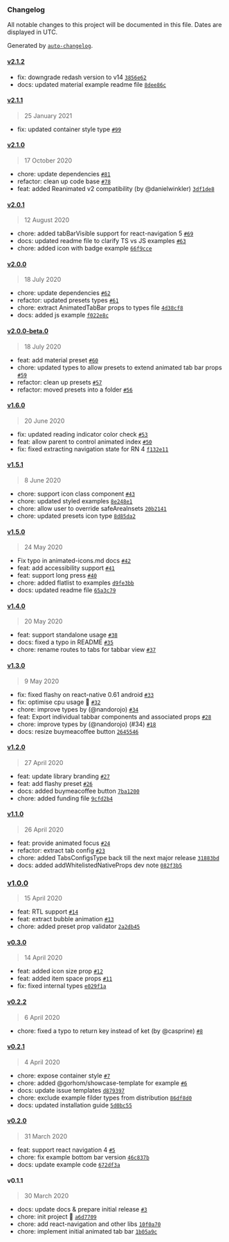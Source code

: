 ### Changelog

All notable changes to this project will be documented in this file. Dates are displayed in UTC.

Generated by [`auto-changelog`](https://github.com/CookPete/auto-changelog).

#### [v2.1.2](https://github.com/gorhom/react-native-animated-tabbar/compare/v2.1.1...v2.1.2)

- fix: downgrade redash version to v14 [`3856e62`](https://github.com/gorhom/react-native-animated-tabbar/commit/3856e62f284d50417e3f39e97a3283f77b37b3c1)
- docs: updated material example readme file [`8dee86c`](https://github.com/gorhom/react-native-animated-tabbar/commit/8dee86c3c85c53ee07a7404b8af0c8f850a20f00)

#### [v2.1.1](https://github.com/gorhom/react-native-animated-tabbar/compare/v2.1.0...v2.1.1)

> 25 January 2021

- fix: updated container style type [`#99`](https://github.com/gorhom/react-native-animated-tabbar/pull/99)

#### [v2.1.0](https://github.com/gorhom/react-native-animated-tabbar/compare/v2.0.1...v2.1.0)

> 17 October 2020

- chore: update dependencies [`#81`](https://github.com/gorhom/react-native-animated-tabbar/pull/81)
- refactor: clean up code base [`#78`](https://github.com/gorhom/react-native-animated-tabbar/pull/78)
- feat: added Reanimated v2 compatibility (by @danielwinkler) [`3df1de8`](https://github.com/gorhom/react-native-animated-tabbar/commit/3df1de8d7a13aa8d1d0d63d3a63323ab157677a1)

#### [v2.0.1](https://github.com/gorhom/react-native-animated-tabbar/compare/v2.0.0...v2.0.1)

> 12 August 2020

- chore: added tabBarVisible support for react-navigation 5 [`#69`](https://github.com/gorhom/react-native-animated-tabbar/pull/69)
- docs: updated readme file to clarify TS vs JS examples [`#63`](https://github.com/gorhom/react-native-animated-tabbar/pull/63)
- chore: added icon with badge example [`66f9cce`](https://github.com/gorhom/react-native-animated-tabbar/commit/66f9ccecfd68e88b71e7a327261d94fe30e6a716)

#### [v2.0.0](https://github.com/gorhom/react-native-animated-tabbar/compare/v2.0.0-beta.0...v2.0.0)

> 18 July 2020

- chore: update dependencies [`#62`](https://github.com/gorhom/react-native-animated-tabbar/pull/62)
- refactor: updated presets types [`#61`](https://github.com/gorhom/react-native-animated-tabbar/pull/61)
- chore: extract AnimatedTabBar props to types file [`4d38cf8`](https://github.com/gorhom/react-native-animated-tabbar/commit/4d38cf872588ba141a53dd579360a10326876c7a)
- docs: added js example [`f022e8c`](https://github.com/gorhom/react-native-animated-tabbar/commit/f022e8c704a6a8dd50dd5d3e3e776d98fb81fe5e)

#### [v2.0.0-beta.0](https://github.com/gorhom/react-native-animated-tabbar/compare/v1.6.0...v2.0.0-beta.0)

> 18 July 2020

- feat: add material preset [`#60`](https://github.com/gorhom/react-native-animated-tabbar/pull/60)
- chore: updated types to allow presets to extend animated tab bar props [`#59`](https://github.com/gorhom/react-native-animated-tabbar/pull/59)
- refactor: clean up presets [`#57`](https://github.com/gorhom/react-native-animated-tabbar/pull/57)
- refactor: moved presets into a folder [`#56`](https://github.com/gorhom/react-native-animated-tabbar/pull/56)

#### [v1.6.0](https://github.com/gorhom/react-native-animated-tabbar/compare/v1.5.1...v1.6.0)

> 20 June 2020

- fix: updated reading indicator color check [`#53`](https://github.com/gorhom/react-native-animated-tabbar/pull/53)
- feat: allow parent to control animated index [`#50`](https://github.com/gorhom/react-native-animated-tabbar/pull/50)
- fix: fixed extracting navigation state for RN 4 [`f132e11`](https://github.com/gorhom/react-native-animated-tabbar/commit/f132e114d13d9616dcfe1076c6316744222e9231)

#### [v1.5.1](https://github.com/gorhom/react-native-animated-tabbar/compare/v1.5.0...v1.5.1)

> 8 June 2020

- chore: support icon class component [`#43`](https://github.com/gorhom/react-native-animated-tabbar/pull/43)
- chore: updated styled examples [`8e248e1`](https://github.com/gorhom/react-native-animated-tabbar/commit/8e248e1b1d084b8fdb20b9709b83011a717b7fd2)
- chore: allow user to override safeAreaInsets [`20b2141`](https://github.com/gorhom/react-native-animated-tabbar/commit/20b214120223f9b5cdf9aa227fd136ba42261cb1)
- chore: updated presets icon type [`8d85da2`](https://github.com/gorhom/react-native-animated-tabbar/commit/8d85da2a82a783d065f9b28b23480c8c8042dbe7)

#### [v1.5.0](https://github.com/gorhom/react-native-animated-tabbar/compare/v1.4.0...v1.5.0)

> 24 May 2020

- Fix typo in animated-icons.md docs [`#42`](https://github.com/gorhom/react-native-animated-tabbar/pull/42)
- feat: add accessibility support [`#41`](https://github.com/gorhom/react-native-animated-tabbar/pull/41)
- feat: support long press [`#40`](https://github.com/gorhom/react-native-animated-tabbar/pull/40)
- chore: added flatlist to examples [`d9fe3bb`](https://github.com/gorhom/react-native-animated-tabbar/commit/d9fe3bb2fd18ba64f30fb22cbe5e09dc8ae3bb51)
- docs: updated readme file [`65a3c79`](https://github.com/gorhom/react-native-animated-tabbar/commit/65a3c79c977f6567272665f851a99b448e432f1a)

#### [v1.4.0](https://github.com/gorhom/react-native-animated-tabbar/compare/v1.3.0...v1.4.0)

> 20 May 2020

- feat: support standalone usage [`#38`](https://github.com/gorhom/react-native-animated-tabbar/pull/38)
- docs: fixed a typo in README [`#35`](https://github.com/gorhom/react-native-animated-tabbar/pull/35)
- chore: rename routes to tabs for tabbar view [`#37`](https://github.com/gorhom/react-native-animated-tabbar/pull/37)

#### [v1.3.0](https://github.com/gorhom/react-native-animated-tabbar/compare/v1.2.0...v1.3.0)

> 9 May 2020

- fix: fixed flashy on react-native 0.61 android [`#33`](https://github.com/gorhom/react-native-animated-tabbar/pull/33)
- fix: optimise cpu usage 🚀 [`#32`](https://github.com/gorhom/react-native-animated-tabbar/pull/32)
- chore: improve types by (@nandorojo) [`#34`](https://github.com/gorhom/react-native-animated-tabbar/pull/34)
- feat: Export individual tabbar components and associated props [`#28`](https://github.com/gorhom/react-native-animated-tabbar/pull/28)
- chore: improve types by (@nandorojo) (#34) [`#18`](https://github.com/gorhom/react-native-animated-tabbar/issues/18)
- docs: resize buymeacoffee button [`2645546`](https://github.com/gorhom/react-native-animated-tabbar/commit/2645546bbe6a9299a0706ed629ca8cff0ff115d4)

#### [v1.2.0](https://github.com/gorhom/react-native-animated-tabbar/compare/v1.1.0...v1.2.0)

> 27 April 2020

- feat: update library branding [`#27`](https://github.com/gorhom/react-native-animated-tabbar/pull/27)
- feat: add flashy preset [`#26`](https://github.com/gorhom/react-native-animated-tabbar/pull/26)
- docs: added buymeacoffee button [`7ba1200`](https://github.com/gorhom/react-native-animated-tabbar/commit/7ba120000a418edadd5ee3f843eec8eff8dfef9f)
- chore: added funding file [`9cfd2b4`](https://github.com/gorhom/react-native-animated-tabbar/commit/9cfd2b48d45ed82fa67f06b413c3e0586984fa73)

#### [v1.1.0](https://github.com/gorhom/react-native-animated-tabbar/compare/v1.0.0...v1.1.0)

> 26 April 2020

- feat: provide animated focus [`#24`](https://github.com/gorhom/react-native-animated-tabbar/pull/24)
- refactor: extract tab config [`#23`](https://github.com/gorhom/react-native-animated-tabbar/pull/23)
- chore: added TabsConfigsType back till the next major release [`31883bd`](https://github.com/gorhom/react-native-animated-tabbar/commit/31883bd627b23bada0e033f677154f2abd88455b)
- docs: added addWhitelistedNativeProps dev note [`082f3b5`](https://github.com/gorhom/react-native-animated-tabbar/commit/082f3b5a2315cce8be66077e94e9a798ffd35b05)

### [v1.0.0](https://github.com/gorhom/react-native-animated-tabbar/compare/v0.3.0...v1.0.0)

> 15 April 2020

- feat: RTL support [`#14`](https://github.com/gorhom/react-native-animated-tabbar/pull/14)
- feat: extract bubble animation [`#13`](https://github.com/gorhom/react-native-animated-tabbar/pull/13)
- chore: added preset prop validator [`2a2db45`](https://github.com/gorhom/react-native-animated-tabbar/commit/2a2db45a93611fa9a20f162509221e832ff36b9b)

#### [v0.3.0](https://github.com/gorhom/react-native-animated-tabbar/compare/v0.2.2...v0.3.0)

> 14 April 2020

- feat: added icon size prop [`#12`](https://github.com/gorhom/react-native-animated-tabbar/pull/12)
- feat: added item space props  [`#11`](https://github.com/gorhom/react-native-animated-tabbar/pull/11)
- fix: fixed internal types [`e029f1a`](https://github.com/gorhom/react-native-animated-tabbar/commit/e029f1a71f09216475102aeec58db013d0ccc967)

#### [v0.2.2](https://github.com/gorhom/react-native-animated-tabbar/compare/v0.2.1...v0.2.2)

> 6 April 2020

- chore: fixed a typo to return key instead of ket (by @casprine) [`#8`](https://github.com/gorhom/react-native-animated-tabbar/pull/8)

#### [v0.2.1](https://github.com/gorhom/react-native-animated-tabbar/compare/v0.2.0...v0.2.1)

> 4 April 2020

- chore: expose container style [`#7`](https://github.com/gorhom/react-native-animated-tabbar/pull/7)
- chore: added @gorhom/showcase-template for example  [`#6`](https://github.com/gorhom/react-native-animated-tabbar/pull/6)
- docs: update issue templates [`d879397`](https://github.com/gorhom/react-native-animated-tabbar/commit/d879397239cd90a11e6301eaa0ee465b2a54a267)
- chore: exclude example filder types from distribution [`86df8d0`](https://github.com/gorhom/react-native-animated-tabbar/commit/86df8d06f0cd5e3c2c9ea28827431851df0e5758)
- docs: updated installation guide [`5d0bc55`](https://github.com/gorhom/react-native-animated-tabbar/commit/5d0bc553b933363acc8bac5e1ad0258011891bd1)

#### [v0.2.0](https://github.com/gorhom/react-native-animated-tabbar/compare/v0.1.1...v0.2.0)

> 31 March 2020

- feat: support react navigation 4 [`#5`](https://github.com/gorhom/react-native-animated-tabbar/pull/5)
- chore: fix example bottom bar version [`46c837b`](https://github.com/gorhom/react-native-animated-tabbar/commit/46c837bbf9f36548dadaa563d5116190ee760973)
- docs: update example code [`672df3a`](https://github.com/gorhom/react-native-animated-tabbar/commit/672df3a07ef57ecee91a2448e724587ba2fea5e1)

#### v0.1.1

> 30 March 2020

- docs: update docs & prepare initial release [`#3`](https://github.com/gorhom/react-native-animated-tabbar/pull/3)
- chore: init project 🎉 [`a6d7709`](https://github.com/gorhom/react-native-animated-tabbar/commit/a6d77095008b28a7d238f3c91dcbf7b89db0bf07)
- chore: add react-navigation and other libs [`10f0a70`](https://github.com/gorhom/react-native-animated-tabbar/commit/10f0a70c40968acab40c3f1a745b55e0bdc05f16)
- chore: implement initial animated tab bar [`1b05a9c`](https://github.com/gorhom/react-native-animated-tabbar/commit/1b05a9c66c3ea86fa1613106d13d4e4de6992508)
